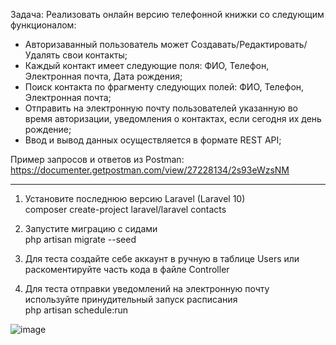 Задача: Реализовать онлайн версию телефонной книжки со следующим функционалом:

- Авторизаванный пользователь может Создавать/Редактировать/Удалять свои контакты;
- Каждый контакт имеет следующие поля: ФИО, Телефон, Электронная почта, Дата рождения;
- Поиск контакта по фрагменту следующих полей: ФИО, Телефон, Электронная почта;
- Отправить на электронную почту пользователей указанную во время авторизации, уведомления о контактах, если сегодня их день рождение;
- Ввод и вывод данных осуществляется в формате REST API;

Пример запросов и ответов из Postman:
https://documenter.getpostman.com/view/27228134/2s93eWzsNM

______________________________________________________
1. Установите последнюю версию Laravel (Laravel 10)<br>
composer create-project laravel/laravel contacts

2. Запустите миграцию с сидами<br>
php artisan migrate --seed

3. Для теста создайте себе аккаунт в ручную в таблице Users или раскоментируйте часть кода в файле Controller

4. Для теста отправки уведомлений на электронную почту используйте принудительный запуск расписания<br>
php artisan schedule:run



![image](https://user-images.githubusercontent.com/76124337/236428870-86393f81-9943-47d8-9403-fed876db1fcd.png)
